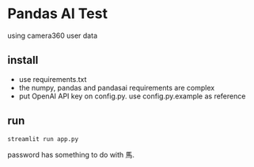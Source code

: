 # Pandas AI Test

using camera360 user data

## install

* use requirements.txt
* the numpy, pandas and pandasai requirements are complex
* put OpenAI API key on config.py.  use config.py.example as reference

## run

`streamlit run app.py`

password has something to do with 馬.
